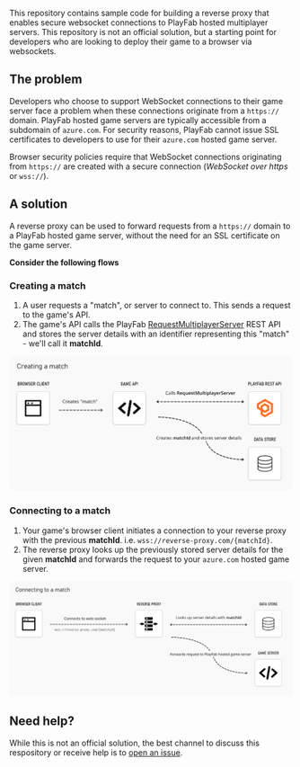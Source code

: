This repository contains sample code for building a reverse proxy that enables secure websocket connections to PlayFab hosted multiplayer servers. This repository is not an official solution, but a starting point for developers who are looking to deploy their game to a browser via websockets.

## The problem
Developers who choose to support WebSocket connections to their game server face a problem when these connections originate from a `https://` domain. PlayFab hosted game servers are typically accessible from a subdomain of `azure.com`. For security reasons, PlayFab cannot issue SSL certificates to developers to use for their `azure.com` hosted game server.

Browser security policies require that WebSocket connections originating from `https://` are created with a secure connection (_WebSocket over https_ or `wss://`).

## A solution
A reverse proxy can be used to forward requests from a `https://` domain to a PlayFab hosted game server, without the need for an SSL certificate on the game server.

**Consider the following flows**

### Creating a match
1. A user requests a "match", or server to connect to. This sends a request to the game's API.
2. The game's API calls the PlayFab [RequestMultiplayerServer](https://docs.microsoft.com/en-us/rest/api/playfab/multiplayer/multiplayer-server/request-multiplayer-server?view=playfab-rest) REST API and stores the server details with an identifier representing this "match" - we'll call it **matchId**.

![Creating a match diagram](CreateMatch.png "Creating a match diagram")

### Connecting to a match
1. Your game's browser client initiates a connection to your reverse proxy with the previous **matchId**. i.e. `wss://reverse-proxy.com/{matchId}`.
2. The reverse proxy looks up the previously stored server details for the given **matchId** and forwards the request to your `azure.com` hosted game server.

![Connecting to a match diagram](ConnectToMatch.png "Connecting to a match diagram")

## Need help?
While this is not an official solution, the best channel to discuss this respository or receive help is to [open an issue](https://github.com/PlayFab/MultiplayerServerSecureWebsocket/issues/new/choose).
